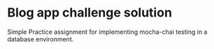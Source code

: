 Blog app challenge solution
==========================

Simple Practice assignment for implementing mocha-chai testing in a database environment.

